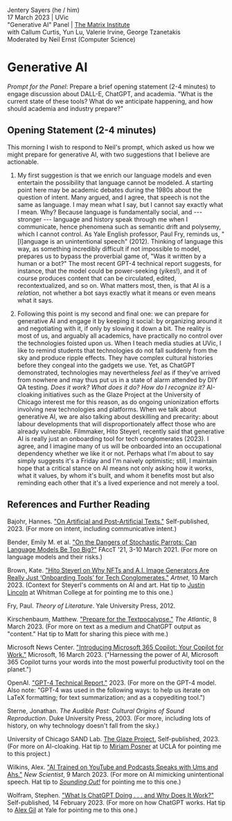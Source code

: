 Jentery Sayers (he / him)    
17 March 2023 | UVic  
"Generative AI" Panel | [The Matrix Institute](https://onlineacademiccommunity.uvic.ca/matrix/events/)  
with Callum Curtis, Yun Lu, Valerie Irvine, George Tzanetakis    
Moderated by Neil Ernst (Computer Science)

# Generative AI 

*Prompt for the Panel*: Prepare a brief opening statement (2-4 minutes) to engage discussion about DALL-E, ChatGPT, and academia. "What is the current state of these tools? What do we anticipate happening, and how should academia and industry prepare?"

## Opening Statement (2-4 minutes)

This morning I wish to respond to Neil's prompt, which asked us how we might prepare for generative AI, with two suggestions that I believe are actionable. 

1) My first suggestion is that we enrich our language models and even entertain the possibility that language cannot be modeled. A starting point here may be academic debates during the 1980s about the question of intent. Many argued, and I agree, that speech is not the same as language. I may mean what I say, but I cannot say exactly what I mean. Why? Because language is fundamentally social, and --- stronger --- language and history speak through me when I communicate, hence phenomena such as semantic drift and polysemy, which I cannot control. As Yale English professor, Paul Fry, reminds us, "[l]anguage is an unintentional speech" (2012). Thinking of language this way, as something incredibly difficult if not impossible to model, prepares us to bypass the proverbial game of, "Was it written by a human or a bot?" The most recent GPT-4 technical report suggests, for instance, that the model could be power-seeking (yikes!), and it of course produces content that can be circulated, edited, recontextualized, and so on. What matters most, then, is that AI is a *relation*, not whether a bot says exactly what it means or even means what it says. 

2) Following this point is my second and final one: we can prepare for generative AI and engage it by keeping it social: by organizing around it and negotiating with it, if only by slowing it down a bit. The reality is most of us, and arguably all academics, have practically no control over the technologies foisted upon us. When I teach media studies at UVic, I like to remind students that technologies do not fall suddenly from the sky and produce ripple effects. They have complex cultural histories before they congeal into the gadgets we use. Yet, as ChatGPT demonstrated, technologies may nevertheless *feel* as if they've arrived from nowhere and may thus put us in a state of alarm attended by DIY QA testing. *Does it work?* *What does it do?* *How do I recognize it?* AI-cloaking initiatives such as the Glaze Project at the University of Chicago interest me for this reason, as do ongoing unionization efforts involving new technologies and platforms. When we talk about generative AI, we are also talking about deskilling and precarity: about labour developments that will disproportionately affect those who are already vulnerable. Filmmaker, Hito Steyerl, recently said that generative AI is really just an onboarding tool for tech conglomerates (2023). I agree, and I imagine many of us will be onboarded into an occupational dependency whether we like it or not. Perhaps what I'm about to say simply suggests it's a Friday and I'm naively optimistic; still, I maintain hope that a critical stance on AI means not only asking how it works, what it values, by whom it's built, and whom it benefits most but also reminding each other that it's a lived experience and not merely a tool. 

## References and Further Reading 

Bajohr, Hannes. ["On Artificial and Post-Artificial Texts."](https://hannesbajohr.de/en/2023/03/11/on-artificial-and-post-artificial-texts/) Self-published, 2023. (For more on intent, including communicative intent.)

Bender, Emily M. et al. ["On the Dangers of Stochastic Parrots: Can Language Models Be Too Big?"](https://dl.acm.org/doi/pdf/10.1145/3442188.3445922) FAccT '21, 3-10 March 2021. (For more on language models and their risks.)

Brown, Kate. ["Hito Steyerl on Why NFTs and A.I. Image Generators Are Really Just ‘Onboarding Tools’ for Tech Conglomerates."](https://news.artnet.com/art-world/these-renderings-do-not-relate-to-reality-hito-steyerl-on-the-ideologies-embedded-in-a-i-image-generators-2264692) *Artnet*, 10 March 2023. (Context for Steyerl's comments on AI and art. Hat tip to [Justin Lincoln](http://justinlincoln.com/) at Whitman College at for pointing me to this one.)

Fry, Paul. *Theory of Literature*. Yale University Press, 2012. 

Kirschenbaum, Matthew. ["Prepare for the Textpocalypse."](https://www.theatlantic.com/technology/archive/2023/03/ai-chatgpt-writing-language-models/673318/) *The Atlantic*, 8 March 2023. (For more on text as a medium and ChatGPT output as "content." Hat tip to Matt for sharing this piece with me.)

Microsoft News Center. ["Introducing Microsoft 365 Copilot: Your Copilot for Work."](https://news.microsoft.com/2023/03/16/introducing-microsoft-365-copilot-your-copilot-for-work/) Microsoft, 16 March 2023. ("Harnessing the power of AI, Microsoft 365 Copilot turns your words into the most powerful productivity tool on the planet.")

OpenAI. ["GPT-4 Technical Report."](https://cdn.openai.com/papers/gpt-4.pdf) 2023. (For more on the GPT-4 model. Also note: "GPT-4 was used in the following ways: to help us iterate on LaTeX formatting; for text summarization; and as a copyediting tool.")

Sterne, Jonathan. *The Audible Past: Cultural Origins of Sound Reproduction*. Duke University Press, 2003. (For more, including lots of history, on why technology doesn't fall from the sky.)

University of Chicago SAND Lab. [The Glaze Project.](https://glaze.cs.uchicago.edu/) Self-published, 2023. (For more on AI-cloaking. Hat tip to [Miriam Posner](https://miriamposner.com/) at UCLA for pointing me to this project.)

Wilkins, Alex. ["AI Trained on YouTube and Podcasts Speaks with Ums and Ahs."](https://www.newscientist.com/article/2362956-ai-trained-on-youtube-and-podcasts-speaks-with-ums-and-ahs/) *New Scientist*, 9 March 2023. (For more on AI mimicking unintentional speech. Hat tip to [*Sounding Out!*](https://soundstudiesblog.com/) for pointing me to this one.)

Wolfram, Stephen. ["What Is ChatGPT Doing . . . and Why Does It Work?"](https://writings.stephenwolfram.com/2023/02/what-is-chatgpt-doing-and-why-does-it-work/) Self-published, 14 February 2023. (For more on how ChatGPT works. Hat tip to [Alex Gil](https://www.elotroalex.com/) at Yale for pointing me to this one.)
